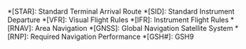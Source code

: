 *[STAR]: Standard Terminal Arrival Route 
*[SID]: Standard Instrument Departure 
*[VFR]: Visual Flight Rules 
*[IFR]: Instrument Flight Rules 
*[RNAV]: Area Navigation 
*[GNSS]: Global Navigation Satellite System 
*[RNP]: Required Navigation Performance
*[GSH\#]: GSH9